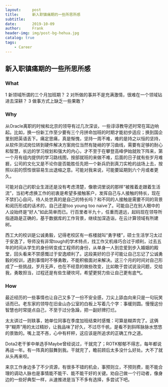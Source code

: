 ```yaml
---
layout:     post
title:      新入职镇痛期的一些所思所感
subtitle:  
date:       2019-10-09
author:     Frank
header-img: img/post-bg-hehua.jpg
catalog: true
tags:
    - Career
---
```


## 新入职镇痛期的一些所思所感

### What

1 新领域所谓的三个月加班期？
2 对所做的事并不是充满激情，很难在一个领域钻进去深耕？
3 做事方式上缺乏一些果敢？

### Why
从Oracle离职的时候和北京的领导有过几次深谈，一些谆谆教导还时常在耳边响起。比如，换一份新工作至少要有三个月拼命加班的时期才能初步适应；换到国企里别把英语丢下。痛定思痛，真是惭愧，坚持一周不难，难的是持之以恒的坚持，从软件测试岗位转到硬件解决方案岗位当然有陡峭的学习曲线，需要有足够的耐心和智慧，长远的学习规划和强大的内心，才不至于在攀登高峰伊始就败下阵来，第一个月有组内提供的学习路线图，按部就班的来做不难，后面的日子就有些岁月难捱，公司的文化又是不论你是否能胜任先把一个新兵扔到真刀实枪的战场上去，按照以前的惯性很容易生出退缩之意。可能对我来说，可能要延期到六个月或者更久。

可能对自己的职业生涯还是没有考虑清楚，像歌词里说的那样“被推着走跟着生活流”，当初考虑换工作的初衷是希望多接触客户，发挥自己与人接触的特长，现在不禁扪心自问，待人处世真的是自己的特长吗？和不同的人接触是需要不同的背景和阅历形成的话术的，自己还是too young too naive了。可能自己在别人眼中的人设始终是“好人”如此简单而已。行百里者半九十，任重而道远，起码现在领导所指道路是正确的，基于数据库的工作背景，继续加深造诣，在云计算领域有所建树。

西工大的校训是公诚勇毅，记得老校区有一栋楼就叫“勇字楼”，硕士生活学习太过于安逸了，导师没有非常tough的学术特点，找工作又机缘巧合过于顺利，过去五年的时间从学生的身份转变成工程师的身份，从单身一人到恋爱到步入婚姻的殿堂，回头看来不禁感慨过于安逸顺利了。这段美好的日子可能让自己忘记了公诚勇毅的校训，遇到事情时不够勇敢，不能积极面对来解决。这三个月的时间对自己形成了一些挑战，岁月无声，也在不经意的做些改变，比如敢于尝试说没问题，交给我，勇敢担当，过程还是有些生硬坎坷，希望更努力些让自己更有底气。

### How
最近经历的一些事情也让自己又多了一份不安全感，刀尖上舔血向来只是一句玩笑话而已。老东家的领导在旧金山办公室的白板上写着几个字：事缓则圆。慢慢这份智慧也时常提点自己，不至于过分急躁，把一副好牌打烂。

太太讲过一则轶事，她单位同事在季度加班结束时感慨：可算是糊弄完了。这俩字“糊弄”用的太过精妙，让我品味了好久，不过尽千帆，是看不到斜晖脉脉水悠悠的景致的。嘴上混不吝，心中有杆秤，这应该是所追求的正确工作之道。

Dota2老干爹中单选手Maybe曾经说过，干就完了；ROTK郁郁不得志，每年都说再战一年。有一阵真的鼓舞到我。干就完了，瞻前顾后太多没什么好处。大不了就从头再来呗。

来京工作身边多了不少资源，有很多不错的机会，事预则立，不预则费，能不能合理的调动人脉也是事情能不能干、能不能干好的关键。劝自己做一个行动者，像身边的一些好典型一样，从速推进是当下不多有选择，多尝试下吧。
